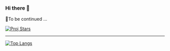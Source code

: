 ### Hi there 👋

<!--
**Li0329/Li0329** is a ✨ _special_ ✨ repository because its `README.md` (this file) appears on your GitHub profile.

Here are some ideas to get you started:

- 🔭 I’m currently working on ...
- 🌱 I’m currently learning ...
- 👯 I’m looking to collaborate on ...
- 🤔 I’m looking for help with ...
- 💬 Ask me about ...
- 📫 How to reach me: ...
- 😄 Pronouns: ...
- ⚡ Fun fact: ...
-->
🌱To be continued ...


[![Proj Stars](https://github-readme-stats.vercel.app/api?username=muzych)](https://github.com/anuraghazra/github-readme-stats)

---

[![Top Langs](https://github-readme-stats.vercel.app/api/top-langs/?username=muzych&layout=compact)](https://github.com/anuraghazra/github-readme-stats)
